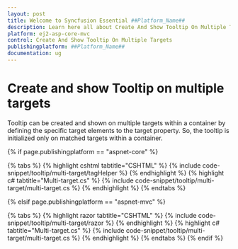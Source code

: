 ```yaml
---
layout: post
title: Welcome to Syncfusion Essential ##Platform_Name##
description: Learn here all about Create And Show Tooltip On Multiple Targets of Syncfusion Essential ##Platform_Name## widgets based on HTML5 and jQuery.
platform: ej2-asp-core-mvc
control: Create And Show Tooltip On Multiple Targets
publishingplatform: ##Platform_Name##
documentation: ug
---
```


# Create and show Tooltip on multiple targets

Tooltip can be created and shown on multiple targets within a container by defining the specific target elements to the target property. So, the tooltip is initialized only on matched targets within a container.

{% if page.publishingplatform == "aspnet-core" %}

{% tabs %}
{% highlight cshtml tabtitle="CSHTML" %}
{% include code-snippet/tooltip/multi-target/tagHelper %}
{% endhighlight %}
{% highlight c# tabtitle="Multi-target.cs" %}
{% include code-snippet/tooltip/multi-target/multi-target.cs %}
{% endhighlight %}
{% endtabs %}

{% elsif page.publishingplatform == "aspnet-mvc" %}

{% tabs %}
{% highlight razor tabtitle="CSHTML" %}
{% include code-snippet/tooltip/multi-target/razor %}
{% endhighlight %}
{% highlight c# tabtitle="Multi-target.cs" %}
{% include code-snippet/tooltip/multi-target/multi-target.cs %}
{% endhighlight %}
{% endtabs %}
{% endif %}

